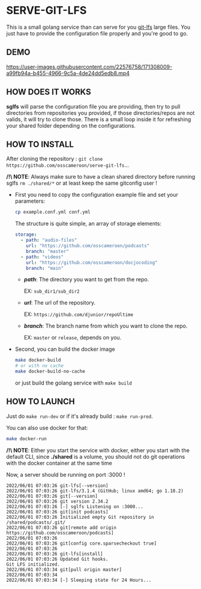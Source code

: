 # SERVE-GIT-LFS

This is a small golang service than can serve for you [git-lfs](https://git-lfs.github.com/) large files.
You just have to provide the configuration file properly and you're good to go.

## DEMO

https://user-images.githubusercontent.com/22576758/171308009-a99fb94a-b455-4966-9c5a-4de24dd5edb8.mp4


## HOW DOES IT WORKS

**sglfs** will parse the configuration file you are providing, then try to pull directories from
repositories you provided, if those directories/repos are not valids, it will try to clone those.
There is a small loop inside it for refreshing your shared folder depending on the configurations.


## HOW TO INSTALL

After cloning the repository : `git clone https://github.com/osscameroon/serve-git-lfs`...

**/!\ NOTE**: Always make sure to have a clean shared directory before running sglfs `rm ./shared/*` or at least keep the same gitconfig user !

- First you need to copy the configuration example file and set your parameters:
  ```bash
  cp example.conf.yml conf.yml
  ```
  The structure is quite simple, an array of storage elements:
  ```yaml
  storage:
    - path: "audio-files"
      url: "https://github.com/osscameroon/podcasts"
      branch: "master"
    - path: "videos"
      url: "https://github.com/osscameroon/docjocoding"
      branch: "main"
  ```
  - _**path**_: The directory you want to get from the repo.

    EX: `sub_dir1/sub_dir2`
  - _**url**_: The url of the repository.

    EX: `https://github.com/djunior/repoUltime`
  - _**branch**_: The branch name from which you want to clone the repo.

    EX: `master` or `release`, depends on you.

- Second, you can build the docker image
  ```bash
  make docker-build
  # or with no cache
  make docker-build-no-cache
  ```
  or just build the golang service with `make build`


## HOW TO LAUNCH

Just do `make run-dev` or if it's already build : `make run-prod`.

You can also use docker for that:
```bash
make docker-run
```

**/!\ NOTE**: Either you start the service with docker, either you start with the default CLI, since **./shared** is a volume, you should not do git operations with the docker container at the same time

Now, a server should be running on port :3000 !
```
2022/06/01 07:03:26 git-lfs[--version]
2022/06/01 07:03:26 git-lfs/3.1.4 (GitHub; linux amd64; go 1.18.2)
2022/06/01 07:03:26 git[--version]
2022/06/01 07:03:26 git version 2.34.2
2022/06/01 07:03:26 [-] sglfs Listening on :3000...
2022/06/01 07:03:26 git[init podcasts]
2022/06/01 07:03:26 Initialized empty Git repository in /shared/podcasts/.git/
2022/06/01 07:03:26 git[remote add origin https://github.com/osscameroon/podcasts]
2022/06/01 07:03:26 
2022/06/01 07:03:26 git[config core.sparsecheckout true]
2022/06/01 07:03:26 
2022/06/01 07:03:26 git-lfs[install]
2022/06/01 07:03:26 Updated Git hooks.
Git LFS initialized.
2022/06/01 07:03:34 git[pull origin master]
2022/06/01 07:03:34 
2022/06/01 07:03:34 [-] Sleeping state for 24 Hours...
```
